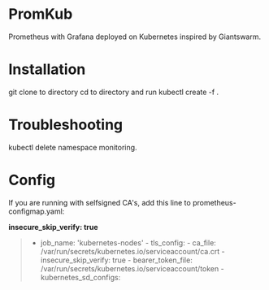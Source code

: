 # PromKub
Prometheus with Grafana deployed on Kubernetes inspired by Giantswarm.

# Installation

git clone to directory
cd to directory and run kubectl create -f .

# Troubleshooting
kubectl delete namespace monitoring.

# Config 

If you are running with selfsigned CA's, add this line to prometheus-configmap.yaml:

**insecure_skip_verify: true** 

>   - job_name: 'kubernetes-nodes'
    -    tls_config:
    -      ca_file: /var/run/secrets/kubernetes.io/serviceaccount/ca.crt
    -      insecure_skip_verify: true
    -    bearer_token_file: /var/run/secrets/kubernetes.io/serviceaccount/token
    -    kubernetes_sd_configs:
>
